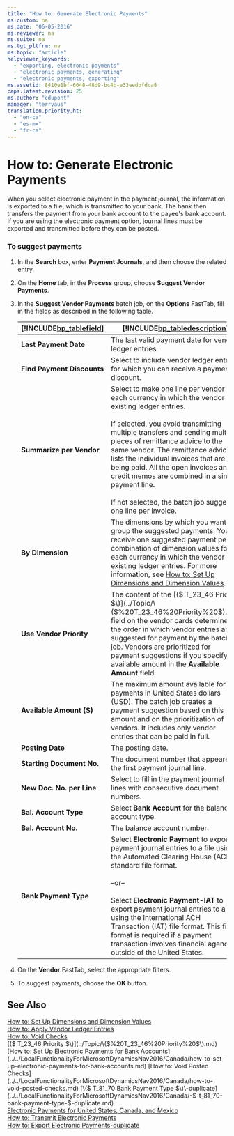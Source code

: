 ```yaml
---
title: "How to: Generate Electronic Payments"
ms.custom: na
ms.date: "06-05-2016"
ms.reviewer: na
ms.suite: na
ms.tgt_pltfrm: na
ms.topic: "article"
helpviewer_keywords: 
  - "exporting, electronic payments"
  - "electronic payments, generating"
  - "electronic payments, exporting"
ms.assetid: 8410e1bf-6048-48d9-bc4b-e33eedbfdca8
caps.latest.revision: 25
ms.author: "edupont"
manager: "terryaus"
translation.priority.ht: 
  - "en-ca"
  - "es-mx"
  - "fr-ca"
---
```

# How to: Generate Electronic Payments
When you select electronic payment in the payment journal, the information is exported to a file, which is transmitted to your bank. The bank then transfers the payment from your bank account to the payee's bank account. If you are using the electronic payment option, journal lines must be exported and transmitted before they can be posted.  
  
### To suggest payments  
  
1.  In the **Search** box, enter **Payment Journals**, and then choose the related entry.  
  
2.  On the **Home** tab, in the **Process** group, choose **Suggest Vendor Payments**.  
  
3.  In the **Suggest Vendor Payments** batch job, on the **Options** FastTab, fill in the fields as described in the following table.  
  
    |[!INCLUDE[bp_tablefield](../../ApplicationDesign/includes/bp_tablefield_md.md)]|[!INCLUDE[bp_tabledescription](../../ApplicationDesign/includes/bp_tabledescription_md.md)]|  
    |---------------------------------|---------------------------------------|  
    |**Last Payment Date**|The last valid payment date for vendor ledger entries.|  
    |**Find Payment Discounts**|Select to include vendor ledger entries for which you can receive a payment discount.|  
    |**Summarize per Vendor**|Select to make one line per vendor for each currency in which the vendor has existing ledger entries.<br /><br /> If selected, you avoid transmitting multiple transfers and sending multiple pieces of remittance advice to the same vendor. The remittance advice lists the individual invoices that are being paid. All the open invoices and credit memos are combined in a single payment line.<br /><br /> If not selected, the batch job suggests one line per invoice.|  
    |**By Dimension**|The dimensions by which you want to group the suggested payments. You receive one suggested payment per combination of dimension values for each currency in which the vendor has existing ledger entries. For more information, see [How to: Set Up Dimensions and Dimension Values](../../Finance/how-to-set-up-dimensions-and-dimension-values.md).|  
    |**Use Vendor Priority**|The content of the [\($ T\_23\_46 Priority $\)](../Topic/\($%20T_23_46%20Priority%20$\).md) field on the vendor cards determines the order in which vendor entries are suggested for payment by the batch job. Vendors are prioritized for payment suggestions if you specify an available amount in the **Available Amount** field.|  
    |**Available Amount \($\)**|The maximum amount available for payments in United States dollars \(USD\). The batch job creates a payment suggestion based on this amount and on the prioritization of vendors. It includes only vendor entries that can be paid in full.|  
    |**Posting Date**|The posting date.|  
    |**Starting Document No.**|The document number that appears on the first payment journal line.|  
    |**New Doc. No. per Line**|Select to fill in the payment journal lines with consecutive document numbers.|  
    |**Bal. Account Type**|Select **Bank Account** for the balance account type.|  
    |**Bal. Account No.**|The balance account number.|  
    |**Bank Payment Type**|Select **Electronic Payment** to export payment journal entries to a file using the Automated Clearing House \(ACH\) standard file format.<br /><br /> –or–<br /><br /> Select **Electronic Payment\-IAT** to export payment journal entries to a file using the International ACH Transaction \(IAT\) file format. This file format is required if a payment transaction involves financial agencies outside of the United States.|  
  
4.  On the **Vendor** FastTab, select the appropriate filters.  
  
5.  To suggest payments, choose the **OK** button.  
  
## See Also  
 [How to: Set Up Dimensions and Dimension Values](../../Finance/how-to-set-up-dimensions-and-dimension-values.md)   
 [How to: Apply Vendor Ledger Entries](../../Finance/how-to-apply-vendor-ledger-entries.md)   
 [How to: Void Checks](../../Finance/how-to-void-checks.md)   
 [\($ T\_23\_46 Priority $\)](../Topic/\($%20T_23_46%20Priority%20$\).md)   
 [How to: Set Up Electronic Payments for Bank Accounts](../../LocalFunctionalityForMicrosoftDynamicsNav2016/Canada/how-to-set-up-electronic-payments-for-bank-accounts.md)   
 [How to: Void Posted Checks](../../LocalFunctionalityForMicrosoftDynamicsNav2016/Canada/how-to-void-posted-checks.md)   
 [\($ T\_81\_70 Bank Payment Type $\)\-duplicate](../../LocalFunctionalityForMicrosoftDynamicsNav2016/Canada/-$-t_81_70-bank-payment-type-$-duplicate.md)   
 [Electronic Payments for United States, Canada, and Mexico](../../LocalFunctionalityForMicrosoftDynamicsNav2016/Canada/electronic-payments-for-united-states-canada-and-mexico.md)   
 [How to: Transmit Electronic Payments](../../LocalFunctionalityForMicrosoftDynamicsNav2016/Canada/how-to-transmit-electronic-payments.md)   
 [How to: Export Electronic Payments\-duplicate](../../LocalFunctionalityForMicrosoftDynamicsNav2016/Canada/how-to-export-electronic-payments-duplicate.md)